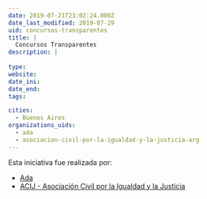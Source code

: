 ```yaml
---
date: 2019-07-21T23:02:24.000Z
date_last_modified: 2019-07-29
uid: concursos-transparentes
title: |
  Concursos Transparentes
description: |
  
type: 
website: 
date_ini: 
date_end: 
tags:

cities: 
  - Buenos Aires
organizations_uids:
  - ada
  - asociacion-civil-por-la-igualdad-y-la-justicia-arg
---
```


Esta iniciativa fue realizada por:

- [Ada](/organizaciones/ada)
- [ACIJ - Asociación Civil por la Igualdad y la Justicia](/organizaciones/asociacion-civil-por-la-igualdad-y-la-justicia-arg)
